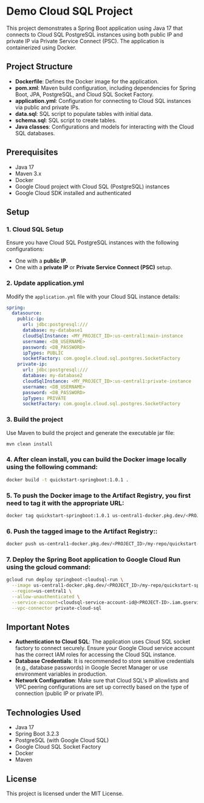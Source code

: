 # Demo Cloud SQL Project

This project demonstrates a Spring Boot application using Java 17 that connects to Cloud SQL PostgreSQL instances using both public IP and private IP via Private Service Connect (PSC). The application is containerized using Docker.

## Project Structure

- **Dockerfile**: Defines the Docker image for the application.
- **pom.xml**: Maven build configuration, including dependencies for Spring Boot, JPA, PostgreSQL, and Cloud SQL Socket Factory.
- **application.yml**: Configuration for connecting to Cloud SQL instances via public and private IPs.
- **data.sql**: SQL script to populate tables with initial data.
- **schema.sql**: SQL script to create tables.
- **Java classes**: Configurations and models for interacting with the Cloud SQL databases.

## Prerequisites

- Java 17
- Maven 3.x
- Docker
- Google Cloud project with Cloud SQL (PostgreSQL) instances
- Google Cloud SDK installed and authenticated

## Setup

### 1. Cloud SQL Setup

Ensure you have Cloud SQL PostgreSQL instances with the following configurations:
- One with a **public IP**.
- One with a **private IP** or **Private Service Connect (PSC)** setup.

### 2. Update application.yml

Modify the `application.yml` file with your Cloud SQL instance details:

```yaml
spring:
  datasource:
    public-ip:
      url: jdbc:postgresql:///
      database: my-database1
      cloudSqlInstance: <MY_PROJECT_ID>:us-central1:main-instance
      username: <DB_USERNAME>
      password: <DB_PASSWORD>
      ipTypes: PUBLIC
      socketFactory: com.google.cloud.sql.postgres.SocketFactory
    private-ip:
      url: jdbc:postgresql:///
      database: my-database2
      cloudSqlInstance: <MY_PROJECT_ID>:us-central1:private-instance
      username: <DB_USERNAME>
      password: <DB_PASSWORD>
      ipTypes: PRIVATE
      socketFactory: com.google.cloud.sql.postgres.SocketFactory
```
### 3. Build the project
Use Maven to build the project and generate the executable jar file:
```bash
mvn clean install
```

### 4. After clean install, you can build the Docker image locally using the following command:
```bash
docker build -t quickstart-springboot:1.0.1 .
```

### 5. To push the Docker image to the Artifact Registry, you first need to tag it with the appropriate URL:
```bash
docker tag quickstart-springboot:1.0.1 us-central1-docker.pkg.dev/<PROJECT_ID>/my-repo/quickstart-springboot:1.0.1
```

### 6. Push the tagged image to the Artifact Registry::
```bash
docker push us-central1-docker.pkg.dev/<PROJECT_ID>/my-repo/quickstart-springboot:1.0.1
```

### 7. Deploy the Spring Boot application to Google Cloud Run using the gcloud command:
```bash
gcloud run deploy springboot-cloudsql-run \
  --image us-central1-docker.pkg.dev/<PROJECT_ID>/my-repo/quickstart-springboot:1.0.1 \
  --region=us-central1 \
  --allow-unauthenticated \
  --service-account=cloudsql-service-account-id@<PROJECT-ID>.iam.gserviceaccount.com \
  --vpc-connector private-cloud-sql
```

## Important Notes

- **Authentication to Cloud SQL**: The application uses Cloud SQL socket factory to connect securely. Ensure your Google Cloud service account has the correct IAM roles for accessing the Cloud SQL instance.
- **Database Credentials**: It is recommended to store sensitive credentials (e.g., database passwords) in Google Secret Manager or use environment variables in production.
- **Network Configuration**: Make sure that Cloud SQL's IP allowlists and VPC peering configurations are set up correctly based on the type of connection (public IP or private IP).

## Technologies Used

- Java 17
- Spring Boot 3.2.3
- PostgreSQL (with Google Cloud SQL)
- Google Cloud SQL Socket Factory
- Docker
- Maven

## License

This project is licensed under the MIT License.

